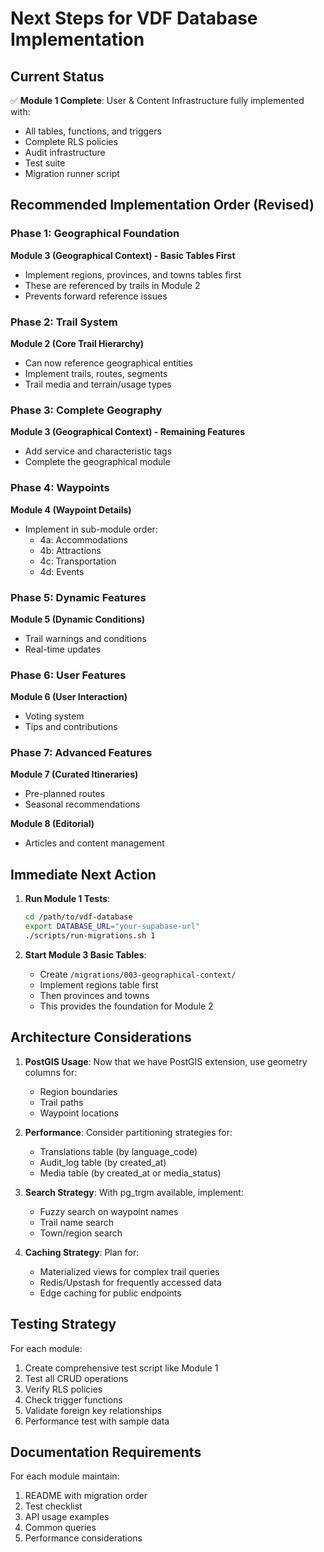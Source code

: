 # Next Steps for VDF Database Implementation

## Current Status
✅ **Module 1 Complete**: User & Content Infrastructure fully implemented with:
- All tables, functions, and triggers
- Complete RLS policies
- Audit infrastructure
- Test suite
- Migration runner script

## Recommended Implementation Order (Revised)

### Phase 1: Geographical Foundation
**Module 3 (Geographical Context) - Basic Tables First**
- Implement regions, provinces, and towns tables first
- These are referenced by trails in Module 2
- Prevents forward reference issues

### Phase 2: Trail System
**Module 2 (Core Trail Hierarchy)**
- Can now reference geographical entities
- Implement trails, routes, segments
- Trail media and terrain/usage types

### Phase 3: Complete Geography
**Module 3 (Geographical Context) - Remaining Features**
- Add service and characteristic tags
- Complete the geographical module

### Phase 4: Waypoints
**Module 4 (Waypoint Details)**
- Implement in sub-module order:
  - 4a: Accommodations
  - 4b: Attractions
  - 4c: Transportation
  - 4d: Events

### Phase 5: Dynamic Features
**Module 5 (Dynamic Conditions)**
- Trail warnings and conditions
- Real-time updates

### Phase 6: User Features
**Module 6 (User Interaction)**
- Voting system
- Tips and contributions

### Phase 7: Advanced Features
**Module 7 (Curated Itineraries)**
- Pre-planned routes
- Seasonal recommendations

**Module 8 (Editorial)**
- Articles and content management

## Immediate Next Action

1. **Run Module 1 Tests**:
   ```bash
   cd /path/to/vdf-database
   export DATABASE_URL="your-supabase-url"
   ./scripts/run-migrations.sh 1
   ```

2. **Start Module 3 Basic Tables**:
   - Create `/migrations/003-geographical-context/`
   - Implement regions table first
   - Then provinces and towns
   - This provides the foundation for Module 2

## Architecture Considerations

1. **PostGIS Usage**: Now that we have PostGIS extension, use geometry columns for:
   - Region boundaries
   - Trail paths
   - Waypoint locations

2. **Performance**: Consider partitioning strategies for:
   - Translations table (by language_code)
   - Audit_log table (by created_at)
   - Media table (by created_at or media_status)

3. **Search Strategy**: With pg_trgm available, implement:
   - Fuzzy search on waypoint names
   - Trail name search
   - Town/region search

4. **Caching Strategy**: Plan for:
   - Materialized views for complex trail queries
   - Redis/Upstash for frequently accessed data
   - Edge caching for public endpoints

## Testing Strategy

For each module:
1. Create comprehensive test script like Module 1
2. Test all CRUD operations
3. Verify RLS policies
4. Check trigger functions
5. Validate foreign key relationships
6. Performance test with sample data

## Documentation Requirements

For each module maintain:
1. README with migration order
2. Test checklist
3. API usage examples
4. Common queries
5. Performance considerations